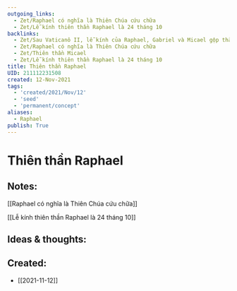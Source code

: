 ```yaml
---
outgoing_links:
  - Zet/Raphael có nghĩa là Thiên Chúa cứu chữa
  - Zet/Lễ kính thiên thần Raphael là 24 tháng 10
backlinks:
  - Zet/Sau Vaticanô II, lễ kính của Raphael, Gabriel và Micael gộp thành một
  - Zet/Raphael có nghĩa là Thiên Chúa cứu chữa
  - Zet/Thiên thần Micael
  - Zet/Lễ kính thiên thần Raphael là 24 tháng 10
title: Thiên thần Raphael
UID: 211112231508
created: 12-Nov-2021
tags:
  - 'created/2021/Nov/12'
  - 'seed'
  - 'permanent/concept'
aliases:
  - Raphael
publish: True
---
```

# Thiên thần Raphael

## Notes:

[[Raphael có nghĩa là Thiên Chúa cứu chữa]]

[[Lễ kính thiên thần Raphael là 24 tháng 10]]

## Ideas & thoughts:



## Created:
- [[2021-11-12]]

